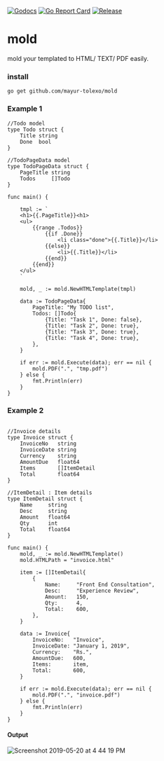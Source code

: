 [![Godocs](https://img.shields.io/badge/golang-documentation-blue.svg)](https://www.godoc.org/github.com/mayur-tolexo/mold)
[![Go Report Card](https://goreportcard.com/badge/github.com/mayur-tolexo/mold)](https://goreportcard.com/report/github.com/mayur-tolexo/mold)
[![Release](https://img.shields.io/github/release/mayur-tolexo/mold.svg?style=flat-square)](https://github.com/mayur-tolexo/mold/releases)

# mold
mold your templated to HTML/ TEXT/ PDF easily.



### install
```
go get github.com/mayur-tolexo/mold
```


### Example 1
```
//Todo model
type Todo struct {
	Title string
	Done  bool
}

//TodoPageData model
type TodoPageData struct {
	PageTitle string
	Todos     []Todo
}

func main() {

	tmpl := `
	<h1>{{.PageTitle}}<h1>
	<ul>
	    {{range .Todos}}
	        {{if .Done}}
	            <li class="done">{{.Title}}</li>
	        {{else}}
	            <li>{{.Title}}</li>
	        {{end}}
	    {{end}}
	</ul>
	`
	
	mold, _ := mold.NewHTMLTemplate(tmpl)

	data := TodoPageData{
		PageTitle: "My TODO list",
		Todos: []Todo{
			{Title: "Task 1", Done: false},
			{Title: "Task 2", Done: true},
			{Title: "Task 3", Done: true},
			{Title: "Task 4", Done: true},
		},
	}

	if err := mold.Execute(data); err == nil {
		mold.PDF(".", "tmp.pdf")
	} else {
		fmt.Println(err)
	}
}
```

### Example 2
```

//Invoice details
type Invoice struct {
	InvoiceNo   string
	InvoiceDate string
	Currency    string
	AmountDue   float64
	Items       []ItemDetail
	Total       float64
}

//ItemDetail : Item details
type ItemDetail struct {
	Name     string
	Desc     string
	Amount   float64
	Qty      int
	Total    float64
}

func main() {
	mold, _ := mold.NewHTMLTemplate()
	mold.HTMLPath = "invoice.html"

	item := []ItemDetail{
		{
			Name:     "Front End Consultation",
			Desc:     "Experience Review",
			Amount:   150,
			Qty:      4,
			Total:    600,
		},
	}

	data := Invoice{
		InvoiceNo:   "Invoice",
		InvoiceDate: "January 1, 2019",
		Currency:    "Rs.",
		AmountDue:   600,
		Items:       item,
		Total:       600,
	}

	if err := mold.Execute(data); err == nil {
		mold.PDF(".", "invoice.pdf")
	} else {
		fmt.Println(err)
	}
}
```

#### Output
![Screenshot 2019-05-20 at 4 44 19 PM](https://user-images.githubusercontent.com/20511920/58017758-a476df80-7b1e-11e9-911b-dcd44c0bfe9a.png)


